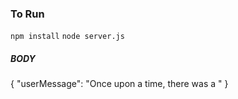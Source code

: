 ### To Run 
`npm install`
`node server.js`

##### BODY
{
    "userMessage": "Once upon a time, there was a "
}
